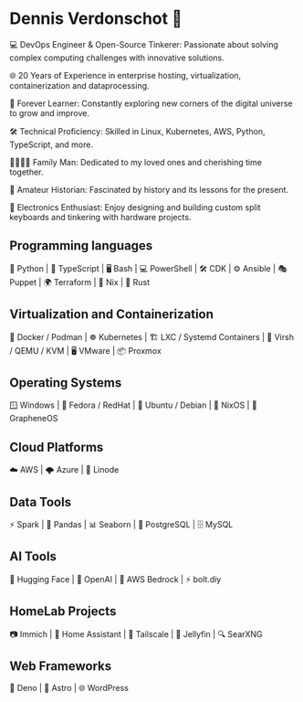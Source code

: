 # Dennis Verdonschot 👋

💻 DevOps Engineer & Open-Source Tinkerer: Passionate about solving complex computing challenges with innovative solutions.

🌐 20 Years of Experience in enterprise hosting, virtualization, containerization and dataprocessing.

🚀 Forever Learner: Constantly exploring new corners of the digital universe to grow and improve.

🛠️ Technical Proficiency: Skilled in Linux, Kubernetes, AWS, Python, TypeScript, and more.

👨‍👩‍👧‍👦 Family Man: Dedicated to my loved ones and cherishing time together.

📜 Amateur Historian: Fascinated by history and its lessons for the present.

🔧 Electronics Enthusiast: Enjoy designing and building custom split keyboards and tinkering with hardware projects.

## Programming languages

🐍 Python | 📜 TypeScript | 🖥️ Bash | 💻 PowerShell | 🛠️ CDK | ⚙️ Ansible | 🎭 Puppet | 🌍 Terraform | 🧩 Nix | 🦀 Rust

## Virtualization and Containerization

🐳 Docker / Podman | ☸️ Kubernetes | 🏗️ LXC / Systemd Containers | 🔧 Virsh / QEMU / KVM | 🖥️ VMware | 📦 Proxmox

## Operating Systems

🪟 Windows | 🐧 Fedora / RedHat | 🧡 Ubuntu / Debian | 🧩 NixOS | 📱 GrapheneOS

## Cloud Platforms

☁️ AWS | 🌩️ Azure | 🚀 Linode

## Data Tools

⚡ Spark | 🐼 Pandas | 📊 Seaborn | 🐘 PostgreSQL | 🗄️ MySQL

## AI Tools

🤗 Hugging Face | 🤖 OpenAI | 🌌 AWS Bedrock | ⚡ bolt.diy

## HomeLab Projects

📷 Immich | 🏡 Home Assistant | 🔗 Tailscale | 🎥 Jellyfin | 🔍 SearXNG

## Web Frameworks

🦕 Deno | 🌌 Astro | 🌐 WordPress

